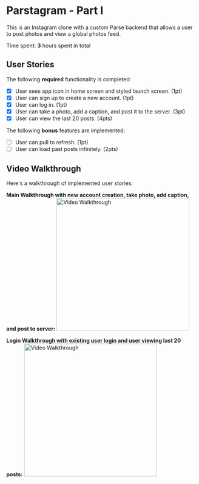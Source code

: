 # Parstagram - Part I

This is an Instagram clone with a custom Parse backend that allows a user to post photos and view a global photos feed.

Time spent: **3** hours spent in total

## User Stories

The following **required** functionality is completed:

- [x] User sees app icon in home screen and styled launch screen. (1pt)
- [x] User can sign up to create a new account. (1pt)
- [x] User can log in. (1pt)
- [x] User can take a photo, add a caption, and post it to the server. (3pt)
- [x] User can view the last 20 posts. (4pts)

The following **bonus** features are implemented:

- [ ] User can pull to refresh. (1pt)
- [ ] User can load past posts infinitely. (2pts)

## Video Walkthrough

Here's a walkthrough of implemented user stories:

**Main Walkthrough with new account creation, take photo, add caption, and post to server:**
<img src='main_demo.gif' title='Main Video Walkthrough' width='350' alt='Video Walkthrough' />

**Login Walkthrough with existing user login and user viewing last 20 posts:**
<img src='login_demo.gif' title='Login Video Walkthrough' width='350' alt='Video Walkthrough' />

